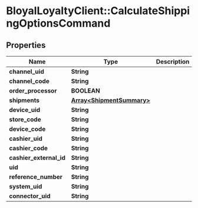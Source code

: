 # BloyalLoyaltyClient::CalculateShippingOptionsCommand

## Properties
Name | Type | Description | Notes
------------ | ------------- | ------------- | -------------
**channel_uid** | **String** |  | [optional] 
**channel_code** | **String** |  | [optional] 
**order_processor** | **BOOLEAN** |  | [optional] 
**shipments** | [**Array&lt;ShipmentSummary&gt;**](ShipmentSummary.md) |  | [optional] 
**device_uid** | **String** |  | [optional] 
**store_code** | **String** |  | [optional] 
**device_code** | **String** |  | [optional] 
**cashier_uid** | **String** |  | [optional] 
**cashier_code** | **String** |  | [optional] 
**cashier_external_id** | **String** |  | [optional] 
**uid** | **String** |  | [optional] 
**reference_number** | **String** |  | [optional] 
**system_uid** | **String** |  | [optional] 
**connector_uid** | **String** |  | [optional] 


